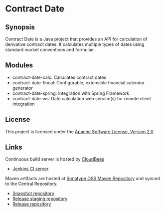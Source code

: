Contract Date
=============

Synopsis
--------

Contract Date is a Java project that provides an API for calculation
of derivative contract dates. It calculates multiple types of dates using
standard market conventions and formulae.

Modules
-------

* contract-date-calc: Calculates contract dates
* contract-date-fincal: Configurable, extensible financial calendar generator
* contract-date-spring: Integration with Spring Framework
* contract-date-ws: Date calculation web service(s) for remote client integration

License
-------

This project is licensed under the [Apache Software License, Version 2.0](http://www.apache.org/licenses/LICENSE-2.0.txt)

Links
-----

Continuous build server is hosted by [CloudBees](http://www.cloudbees.com/)

* [Jenkins CI server](https://osframework.ci.cloudbees.com/)

Maven artifacts are hosted at [Sonatype OSS Maven Repository](https://oss.sonatype.org/) and synced
to the Central Repository.

* [Snapshot repository](https://oss.sonatype.org/content/repositories/snapshots/)
* [Release staging repository](https://oss.sonatype.org/service/local/staging/deploy/maven2/)
* [Release repository](http://repo.maven.apache.org/maven2)